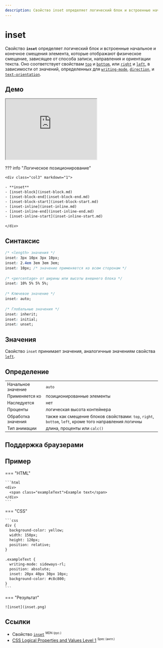 ```yaml
---
description: Свойство inset определяет логический блок и встроенные начальное и конечное смещения элемента, которые отображают физическое смещение, зависящее от способа записи, направления и ориентации текста
---
```


# inset

Свойство **`inset`** определяет логический блок и встроенные начальное и конечное смещения элемента, которые отображают физическое смещение, зависящее от способа записи, направления и ориентации текста. Оно соответствует свойствам [`top`](top.md) и [`bottom`](bottom.md), или [`right`](right.md) и [`left`](left.md), в зависимости от значений, определенных для [`writing-mode`](writing-mode.md), [`direction`](direction.md), и [`text-orientation`](text-orientation.md).

## Демо

<iframe class="interactive is-default-height" height="200" src="https://interactive-examples.mdn.mozilla.net/pages/css/inset.html" title="MDN Web Docs Interactive Example" loading="lazy" data-readystate="complete"></iframe>

??? info "Логическое позиционирование"

    <div class="col3" markdown="1">

    - **inset**
    - [inset-block](inset-block.md)
    - [inset-block-end](inset-block-end.md)
    - [inset-block-start](inset-block-start.md)
    - [inset-inline](inset-inline.md)
    - [inset-inline-end](inset-inline-end.md)
    - [inset-inline-start](inset-inline-start.md)

    </div>

## Синтаксис

```css
/* <length> значения */
inset: 3px 10px 3px 10px;
inset: 2.4em 3em 3em 3em;
inset: 10px; /* значение применяется ко всем сторонам */

/* <percentage> от ширины или высоты внешнего блока */
inset: 10% 5% 5% 5%;

/* Ключевое значение */
inset: auto;

/* Глобальные значения */
inset: inherit;
inset: initial;
inset: unset;
```

## Значения

Свойство `inset` принимает значения, аналогичные значениям свойства [`left`](left.md).

## Определение

|                    |                                                                                                        |
| ------------------ | ------------------------------------------------------------------------------------------------------ |
| Начальное значение | `auto`                                                                                                 |
| Применяется ко     | позиционированные элементы                                                                             |
| Наследуется        | нет                                                                                                    |
| Проценты           | логическая высота контейнера                                                                           |
| Обработка значения | также как смещение блоков свойствами: `top`, `right`, `bottom`, `left`, кроме того направления логичны |
| Тип анимации       | длина, проценты или `calc()`                                                                           |

## Поддержка браузерами

<p class="ciu_embed" data-feature="mdn-css__properties__inset" data-periods="future_1,current,past_1,past_2" data-accessible-colours="false"></p>

## Пример

=== "HTML"

    ```html
    <div>
      <span class="exampleText">Example text</span>
    </div>
    ```

=== "CSS"

    ```css
    div {
      background-color: yellow;
      width: 150px;
      height: 120px;
      position: relative;
    }

    .exampleText {
      writing-mode: sideways-rl;
      position: absolute;
      inset: 20px 40px 30px 10px;
      background-color: #c8c800;
    }
    ```

=== "Результат"

    ![inset](inset.png)

## Ссылки

- Свойство [`inset`](https://developer.mozilla.org/ru/docs/Web/CSS/inset) <sup><small>MDN (рус.)</small></sup>
- [CSS Logical Properties and Values Level 1](https://drafts.csswg.org/css-logical/#propdef-inset) <sup><small>Spec (англ.)</small></sup>
